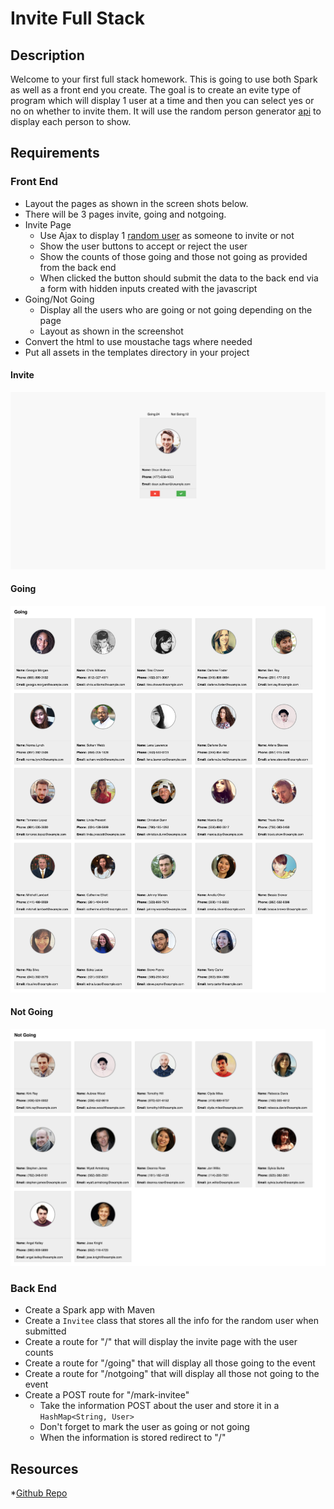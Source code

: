 # Invite Full Stack

## Description
Welcome to your first full stack homework.  This is going to use both Spark as well as a front end you create. The goal is to create an evite type of program which will display 1 user at a time and then you can select yes or no on whether to invite them.  It will use the random person generator
[api](https://randomuser.me/) to display each person to show.

## Requirements

### Front End
* Layout the pages as shown in the screen shots below.  
* There will be 3 pages invite, going and notgoing.
* Invite Page
	* Use Ajax to display 1 [random user](https://randomuser.me/) as someone to invite or not
	* Show the user buttons to accept or reject the user
	* Show the counts of those going and those not going as provided from the back end
	* When clicked the button should submit the data to the back end via a form with hidden inputs created with the javascript
* Going/Not Going
	* Display all the users who are going or not going depending on the page
	* Layout as shown in the screenshot
* Convert the html to use moustache tags where needed
* Put all assets in the templates directory in your project

#### Invite
![invite](single.png)

#### Going
![going](going.png)

#### Not Going
![notgoing](notgoing.png)

### Back End
* Create a Spark app with Maven
* Create a `Invitee` class that stores all the info for the random user when submitted
* Create a route for "/" that will display the invite page with the user counts
* Create a route for "/going" that will display all those going to the event
* Create a route for "/notgoing" that will display all those not going to the event
* Create a POST route for "/mark-invitee"
	* Take the information POST about the user and store it in a `HashMap<String, User>`
	* Don't forget to mark the user as going or not going
	* When the information is stored redirect to "/"

## Resources
*[Github Repo](https://github.com/tiy-lv-java-2016-11/invite-fullstack)
